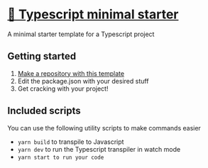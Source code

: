 # [📔 Typescript minimal starter](https://github.com/DeathVenom54/typescript-minimal-starter)

A minimal starter template for a Typescript project

## Getting started

1. [Make a repository with this template](https://github.com/DeathVenom54/typescript-minimal-starter/generate)
2. Edit the package.json with your desired stuff
3. Get cracking with your project!

## Included scripts

You can use the following utility scripts to make commands easier

- `yarn build` to transpile to Javascript
- `yarn dev` to run the Typescript transpiler in watch mode
- `yarn start to run your code`
